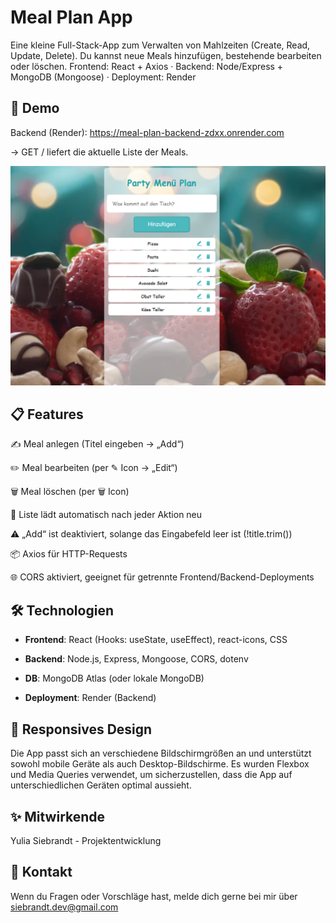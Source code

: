 # Meal Plan App

Eine kleine Full-Stack-App zum Verwalten von Mahlzeiten (Create, Read, Update, Delete).
Du kannst neue Meals hinzufügen, bestehende bearbeiten oder löschen.
Frontend: React + Axios · Backend: Node/Express + MongoDB (Mongoose) · Deployment: Render

## 🚀 Demo

Backend (Render): https://meal-plan-backend-zdxx.onrender.com

→ GET / liefert die aktuelle Liste der Meals.


[![Meal Plan](src/photo.png)](https://meal-planner-serenity.netlify.app/)

## 📋 Features

✍️ Meal anlegen (Titel eingeben → „Add“)

✏️ Meal bearbeiten (per ✎ Icon → „Edit“)

🗑️ Meal löschen (per 🗑 Icon)

🔄 Liste lädt automatisch nach jeder Aktion neu

⚠️ „Add“ ist deaktiviert, solange das Eingabefeld leer ist (!title.trim())

📦 Axios für HTTP-Requests

🌐 CORS aktiviert, geeignet für getrennte Frontend/Backend-Deployments

## 🛠️ Technologien

- **Frontend**: React (Hooks: useState, useEffect), react-icons, CSS

- **Backend**: Node.js, Express, Mongoose, CORS, dotenv

- **DB**: MongoDB Atlas (oder lokale MongoDB)

- **Deployment**: Render (Backend)

## 📱 Responsives Design

Die App passt sich an verschiedene Bildschirmgrößen an und unterstützt sowohl mobile Geräte als auch Desktop-Bildschirme. Es wurden Flexbox und Media Queries verwendet, um sicherzustellen, dass die App auf unterschiedlichen Geräten optimal aussieht.

## ✨ Mitwirkende

Yulia Siebrandt - Projektentwicklung 

## 📧 Kontakt 

Wenn du Fragen oder Vorschläge hast, melde dich gerne bei mir über [siebrandt.dev@gmail.com](mailto:siebrandt.dev@gmail.com)